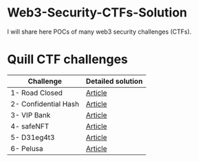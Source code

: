 # Web3-Security-CTFs-Solution
I will share here POCs of many web3 security challenges (CTFs).
# Quill CTF challenges
| **Challenge**  |  **Detailed solution** |
| ------------- | ------------- |
| 1- Road Closed  | [Article](https://eidoox.hashnode.dev/quillctfs-1-road-closed-solidity-security)|
| 2- Confidential Hash | [Article](https://eidoox.hashnode.dev/quilctfs-2-confidential-hash-solidity-security)|
| 3- VIP Bank | [Article](https://eidoox.hashnode.dev/quillctfs-3-vip-bank-solidity-security)|
| 4- safeNFT | [Article](https://eidoox.hashnode.dev/quillctfs-4-safenft-solidity-security)|
| 5- D31eg4t3 | [Article](https://eidoox.hashnode.dev/quillctfs-5-d31eg4t3-solidity-security)|
| 6- Pelusa | [Article](https://eidoox.hashnode.dev/quillctfs-6-pelusa-solidity-security)|


